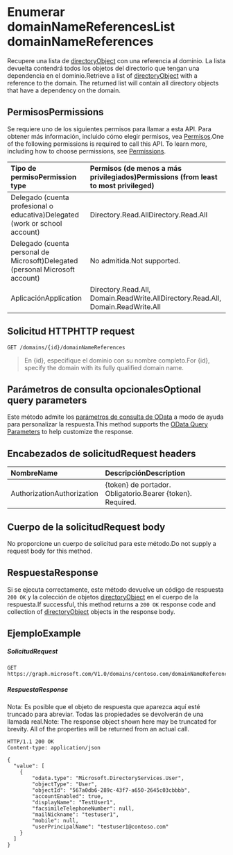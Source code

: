 # <a name="list-domainnamereferences"></a><span data-ttu-id="c3cc3-101">Enumerar domainNameReferences</span><span class="sxs-lookup"><span data-stu-id="c3cc3-101">List domainNameReferences</span></span>

<span data-ttu-id="c3cc3-p101">Recupere una lista de [directoryObject](../resources/directoryobject.md) con una referencia al dominio. La lista devuelta contendrá todos los objetos del directorio que tengan una dependencia en el dominio.</span><span class="sxs-lookup"><span data-stu-id="c3cc3-p101">Retrieve a list of [directoryObject](../resources/directoryobject.md) with a reference to the domain. The returned list will contain all directory objects that have a dependency on the domain.</span></span>

## <a name="permissions"></a><span data-ttu-id="c3cc3-104">Permisos</span><span class="sxs-lookup"><span data-stu-id="c3cc3-104">Permissions</span></span>

<span data-ttu-id="c3cc3-p102">Se requiere uno de los siguientes permisos para llamar a esta API. Para obtener más información, incluido cómo elegir permisos, vea [Permisos](../../../concepts/permissions_reference.md).</span><span class="sxs-lookup"><span data-stu-id="c3cc3-p102">One of the following permissions is required to call this API. To learn more, including how to choose permissions, see [Permissions](../../../concepts/permissions_reference.md).</span></span>


|<span data-ttu-id="c3cc3-107">Tipo de permiso</span><span class="sxs-lookup"><span data-stu-id="c3cc3-107">Permission type</span></span>      | <span data-ttu-id="c3cc3-108">Permisos (de menos a más privilegiados)</span><span class="sxs-lookup"><span data-stu-id="c3cc3-108">Permissions (from least to most privileged)</span></span>              | 
|:--------------------|:---------------------------------------------------------| 
|<span data-ttu-id="c3cc3-109">Delegado (cuenta profesional o educativa)</span><span class="sxs-lookup"><span data-stu-id="c3cc3-109">Delegated (work or school account)</span></span> | <span data-ttu-id="c3cc3-110">Directory.Read.All</span><span class="sxs-lookup"><span data-stu-id="c3cc3-110">Directory.Read.All</span></span>    | 
|<span data-ttu-id="c3cc3-111">Delegado (cuenta personal de Microsoft)</span><span class="sxs-lookup"><span data-stu-id="c3cc3-111">Delegated (personal Microsoft account)</span></span> | <span data-ttu-id="c3cc3-112">No admitida.</span><span class="sxs-lookup"><span data-stu-id="c3cc3-112">Not supported.</span></span>    | 
|<span data-ttu-id="c3cc3-113">Aplicación</span><span class="sxs-lookup"><span data-stu-id="c3cc3-113">Application</span></span> | <span data-ttu-id="c3cc3-114">Directory.Read.All, Domain.ReadWrite.All</span><span class="sxs-lookup"><span data-stu-id="c3cc3-114">Directory.Read.All, Domain.ReadWrite.All</span></span> | 

## <a name="http-request"></a><span data-ttu-id="c3cc3-115">Solicitud HTTP</span><span class="sxs-lookup"><span data-stu-id="c3cc3-115">HTTP request</span></span>
<!-- { "blockType": "ignored" } -->
```http
GET /domains/{id}/domainNameReferences
```

> <span data-ttu-id="c3cc3-116">En {id}, especifique el dominio con su nombre completo.</span><span class="sxs-lookup"><span data-stu-id="c3cc3-116">For {id}, specify the domain with its fully qualified domain name.</span></span>

## <a name="optional-query-parameters"></a><span data-ttu-id="c3cc3-117">Parámetros de consulta opcionales</span><span class="sxs-lookup"><span data-stu-id="c3cc3-117">Optional query parameters</span></span>

<span data-ttu-id="c3cc3-118">Este método admite los [parámetros de consulta de OData](http://graph.microsoft.io/docs/overview/query_parameters) a modo de ayuda para personalizar la respuesta.</span><span class="sxs-lookup"><span data-stu-id="c3cc3-118">This method supports the [OData Query Parameters](http://graph.microsoft.io/docs/overview/query_parameters) to help customize the response.</span></span>

## <a name="request-headers"></a><span data-ttu-id="c3cc3-119">Encabezados de solicitud</span><span class="sxs-lookup"><span data-stu-id="c3cc3-119">Request headers</span></span>

| <span data-ttu-id="c3cc3-120">Nombre</span><span class="sxs-lookup"><span data-stu-id="c3cc3-120">Name</span></span>      |<span data-ttu-id="c3cc3-121">Descripción</span><span class="sxs-lookup"><span data-stu-id="c3cc3-121">Description</span></span>|
|:----------|:----------|
| <span data-ttu-id="c3cc3-122">Authorization</span><span class="sxs-lookup"><span data-stu-id="c3cc3-122">Authorization</span></span>  | <span data-ttu-id="c3cc3-p103">{token} de portador. Obligatorio.</span><span class="sxs-lookup"><span data-stu-id="c3cc3-p103">Bearer {token}. Required.</span></span> |

## <a name="request-body"></a><span data-ttu-id="c3cc3-125">Cuerpo de la solicitud</span><span class="sxs-lookup"><span data-stu-id="c3cc3-125">Request body</span></span>

<span data-ttu-id="c3cc3-126">No proporcione un cuerpo de solicitud para este método.</span><span class="sxs-lookup"><span data-stu-id="c3cc3-126">Do not supply a request body for this method.</span></span>

## <a name="response"></a><span data-ttu-id="c3cc3-127">Respuesta</span><span class="sxs-lookup"><span data-stu-id="c3cc3-127">Response</span></span>

<span data-ttu-id="c3cc3-128">Si se ejecuta correctamente, este método devuelve un código de respuesta `200 OK` y la colección de objetos [directoryObject](../resources/directoryobject.md) en el cuerpo de la respuesta.</span><span class="sxs-lookup"><span data-stu-id="c3cc3-128">If successful, this method returns a `200 OK` response code and collection of [directoryObject](../resources/directoryobject.md) objects in the response body.</span></span>

## <a name="example"></a><span data-ttu-id="c3cc3-129">Ejemplo</span><span class="sxs-lookup"><span data-stu-id="c3cc3-129">Example</span></span>
##### <a name="request"></a><span data-ttu-id="c3cc3-130">Solicitud</span><span class="sxs-lookup"><span data-stu-id="c3cc3-130">Request</span></span>

<!-- {
  "blockType": "request",
  "name": "get_domainnamereferences"
}-->
```http
GET https://graph.microsoft.com/V1.0/domains/contoso.com/domainNameReferences
```

##### <a name="response"></a><span data-ttu-id="c3cc3-131">Respuesta</span><span class="sxs-lookup"><span data-stu-id="c3cc3-131">Response</span></span>
<span data-ttu-id="c3cc3-p104">Nota: Es posible que el objeto de respuesta que aparezca aquí esté truncado para abreviar. Todas las propiedades se devolverán de una llamada real.</span><span class="sxs-lookup"><span data-stu-id="c3cc3-p104">Note: The response object shown here may be truncated for brevity. All of the properties will be returned from an actual call.</span></span>
<!-- {
  "blockType": "response",
  "truncated": true,
  "@odata.type": "microsoft.graph.directoryObject",
  "isCollection": true
} -->
```http
HTTP/1.1 200 OK
Content-type: application/json

{
  "value": [
    {
        "odata.type": "Microsoft.DirectoryServices.User",
        "objectType": "User",
        "objectId": "567a0db6-289c-43f7-a650-2645c03cbbbb",
        "accountEnabled": true,
        "displayName": "TestUser1",
        "facsimileTelephoneNumber": null,
        "mailNickname": "testuser1",
        "mobile": null,
        "userPrincipalName": "testuser1@contoso.com"
    }
  ]
}
```

<!-- uuid: 8fcb5dbc-d5aa-4681-8e31-b001d5168d79
2015-10-25 14:57:30 UTC -->
<!-- {
  "type": "#page.annotation",
  "description": "List domainNameReferences",
  "keywords": "",
  "section": "documentation",
  "tocPath": ""
}-->